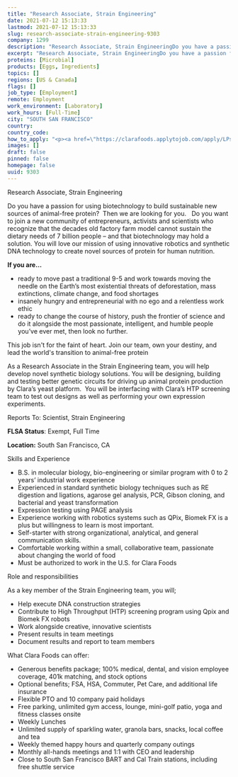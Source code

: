 ```yaml
---
title: "Research Associate, Strain Engineering"
date: 2021-07-12 15:13:33
lastmod: 2021-07-12 15:13:33
slug: research-associate-strain-engineering-9303
company: 1299
description: "Research Associate, Strain EngineeringDo you have a passion for using biotechnology to build sustainable new sources of animal-free protein?  Then we are looking for you.   Do you want to join a new community of entrepreneurs, activists and scientists who recognize that the decades old factory farm model cannot sustain the dietary needs of 7 billion people – and that biotechnology may hold a solution. You will love our mission of using innovative robotics and synthetic DNA technology to create novel sources of protein for human nutrition.If you are…"
excerpt: "Research Associate, Strain EngineeringDo you have a passion for using biotechnology to build sustainable new sources of animal-free protein?  Then we are looking for you.   Do you want to join a new community of entrepreneurs, activists and scientists who recognize that the decades old factory farm model cannot sustain the dietary needs of 7 billion people – and that biotechnology may hold a solution. You will love our mission of using innovative robotics and synthetic DNA technology to create novel sources of protein for human nutrition.If you are…"
proteins: [Microbial]
products: [Eggs, Ingredients]
topics: []
regions: [US & Canada]
flags: []
job_type: [Employment]
remote: Employment
work_environment: [Laboratory]
work_hours: [Full-Time]
city: "SOUTH SAN FRANCISCO"
country: 
country_code: 
how_to_apply: "<p><a href=\"https://clarafoods.applytojob.com/apply/LPsAG5QHPO/Research-Associate-Strain-Engineering?source=proteinreport\">https://clarafoods.applytojob.com/apply/LPsAG5QHPO/Research-Associate-S…</a></p>"
images: []
draft: false
pinned: false
homepage: false
uuid: 9303
---
```

<p>Research Associate, Strain Engineering</p>
<p>Do you have a passion for using biotechnology to build sustainable new sources of animal-free protein?  Then we are looking for you.   Do you want to join a new community of entrepreneurs, activists and scientists who recognize that the decades old factory farm model cannot sustain the dietary needs of 7 billion people – and that biotechnology may hold a solution. You will love our mission of using innovative robotics and synthetic DNA technology to create novel sources of protein for human nutrition.</p>
<p><strong>If you are…</strong></p>
<ul>
<li>ready to move past a traditional 9-5 and work towards moving the needle on the Earth’s most existential threats of deforestation, mass extinctions, climate change, and food shortages</li>
<li>insanely hungry and entrepreneurial with no ego and a relentless work ethic</li>
<li>ready to change the course of history, push the frontier of science and do it alongside the most passionate, intelligent, and humble people you’ve ever met, then look no further. </li>
</ul>
<p>This job isn't for the faint of heart. Join our team, own your destiny, and lead the world's transition to animal-free protein</p>
<p>As a Research Associate in the Strain Engineering team, you will help develop novel synthetic biology solutions. You will be designing, building and testing better genetic circuits for driving up animal protein production by Clara’s yeast platform.  You will be interfacing with Clara’s HTP screening team to test out designs as well as performing your own expression experiments.</p>
<p>Reports To: Scientist, Strain Engineering</p>
<p><strong>FLSA Status</strong>: Exempt, Full Time</p>
<p><strong>Location:</strong> South San Francisco, CA</p>
<p>Skills and Experience</p>
<ul>
<li>B.S. in molecular biology, bio-engineering or similar program with 0 to 2 years’ industrial work experience</li>
<li>Experienced in standard synthetic biology techniques such as RE digestion and ligations, agarose gel analysis, PCR, Gibson cloning, and bacterial and yeast transformation</li>
<li>Expression testing using PAGE analysis </li>
<li>Experience working with robotics systems such as QPix, Biomek FX is a plus but willingness to learn is most important.</li>
<li>Self-starter with strong organizational, analytical, and general communication skills.</li>
<li>Comfortable working within a small, collaborative team, passionate about changing the world of food</li>
<li>Must be authorized to work in the U.S. for Clara Foods</li>
</ul>
<p>Role and responsibilities</p>
<p>As a key member of the Strain Engineering team, you will; </p>
<ul>
<li>Help execute DNA construction strategies </li>
<li>Contribute to High Throughput (HTP) screening program using Qpix and Biomek FX robots</li>
<li>Work alongside creative, innovative scientists</li>
<li>Present results in team meetings</li>
<li>Document results and report to team members</li>
</ul>
<p>What Clara Foods can offer:</p>
<ul>
<li>Generous benefits package; 100% medical, dental, and vision employee coverage, 401k matching, and stock options</li>
<li>Optional benefits; FSA, HSA, Commuter, Pet Care, and additional life insurance</li>
<li>Flexible PTO and 10 company paid holidays</li>
<li>Free parking, unlimited gym access, lounge, mini-golf patio, yoga and fitness classes onsite</li>
<li>Weekly Lunches</li>
<li>Unlimited supply of sparkling water, granola bars, snacks, local coffee and tea</li>
<li>Weekly themed happy hours and quarterly company outings</li>
<li>Monthly all-hands meetings and 1:1 with CEO and leadership</li>
<li>Close to South San Francisco BART and Cal Train stations, including free shuttle service</li>
</ul>
